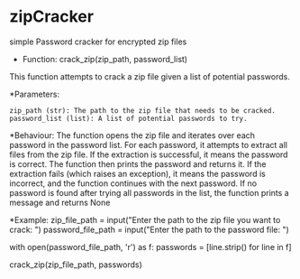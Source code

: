 # zipCracker
simple Password cracker for encrypted zip files

* Function: crack_zip(zip_path, password_list)

This function attempts to crack a zip file given a list of potential passwords.

*Parameters:

    zip_path (str): The path to the zip file that needs to be cracked.
    password_list (list): A list of potential passwords to try.

*Behaviour: The function opens the zip file and iterates over each password in the password list. For each password, it attempts to extract all files from the zip file. If the extraction is successful, it means the password is correct. The function then prints the password and returns it. If the extraction fails (which raises an exception), it means the password is incorrect, and the function continues with the next password. If no password is found after trying all passwords in the list, the function prints a message and returns None

*Example:
zip_file_path = input("Enter the path to the zip file you want to crack: ")
password_file_path = input("Enter the path to the password file: ")

with open(password_file_path, 'r') as f:
    passwords = [line.strip() for line in f]

crack_zip(zip_file_path, passwords)
